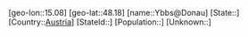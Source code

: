 ﻿---
location: [48.18,15.08]
type: City
tags:
- geo/City


SpocWebEntityId: 35744
isDeleted: false
confidential: public

---
[geo-lon::15.08]
[geo-lat::48.18]
[name::Ybbs@Donau]
[State::]
[Country::[Austria](geo/Continent/Europe/Austria.md)]
[StateId::]
[Population::]
[Unknown::]

